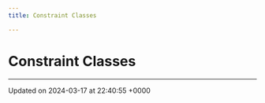 ```yaml
---
title: Constraint Classes

---
```


# Constraint Classes








-------------------------------

Updated on 2024-03-17 at 22:40:55 +0000